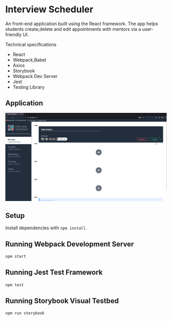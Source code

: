 # Interview Scheduler
An front-end application built using the React framework. The app helps students create,delete and edit appointments with mentors via a user-friendly UI.

Technical specifications
 *  React
 * Webpack,Babel
 * Axios
 * Storybook
 * Webpack Dev Server
 * Jest 
 * Testing Library

## Application 
![Appointment-creation](https://github.com/ZaraAhKhan/Scheduler/blob/master/docs/appoinment-creation.gif?raw=true)

## Setup

Install dependencies with `npm install`.

## Running Webpack Development Server

```sh
npm start
```

## Running Jest Test Framework

```sh
npm test
```

## Running Storybook Visual Testbed

```sh
npm run storybook
```
